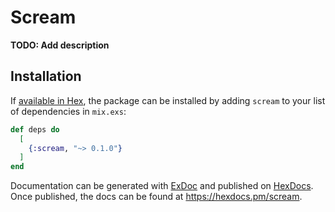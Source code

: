 # Scream

**TODO: Add description**

## Installation

If [available in Hex](https://hex.pm/docs/publish), the package can be installed
by adding `scream` to your list of dependencies in `mix.exs`:

```elixir
def deps do
  [
    {:scream, "~> 0.1.0"}
  ]
end
```

Documentation can be generated with [ExDoc](https://github.com/elixir-lang/ex_doc)
and published on [HexDocs](https://hexdocs.pm). Once published, the docs can
be found at <https://hexdocs.pm/scream>.

